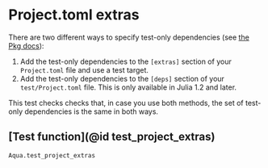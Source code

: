 # Project.toml extras

There are two different ways to specify test-only dependencies (see [the Pkg docs](https://julialang.github.io/Pkg.jl/v1/creating-packages/#Test-specific-dependencies)):
1. Add the test-only dependencies to the `[extras]` section of your `Project.toml` file
   and use a test target.
2. Add the test-only dependencies to the `[deps]` section of your `test/Project.toml` file.
   This is only available in Julia 1.2 and later.

This test checks checks that, in case you use both methods, the set of test-only dependencies
is the same in both ways.

## [Test function](@id test_project_extras)

```@docs
Aqua.test_project_extras
```
